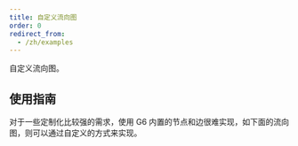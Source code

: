 ```yaml
---
title: 自定义流向图
order: 0
redirect_from:
  - /zh/examples
---
```


自定义流向图。

## 使用指南
对于一些定制化比较强的需求，使用 G6 内置的节点和边很难实现，如下面的流向图，则可以通过自定义的方式来实现。
